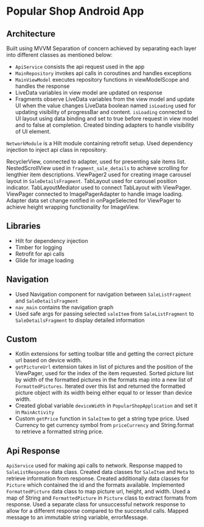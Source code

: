 # Popular Shop Android App
## Architecture 
Built using MVVM 
Separation of concern achieved by separating each layer into different classes as mentioned below:
* `ApiService` consists the api request used in the app
* `MainRepository`  invokes api calls in coroutines and handles exceptions 
* `MainViewModel` executes repository functions in viewModelScope and handles the response
* LiveData variables in view model are updated on response 
* Fragments observe LiveData variables from the view model and update UI when the value changes
LiveData boolean named `isLoading` used for updating visibility of progressBar and content. `isLoading` connected to UI layout using data binding and set to true before request in view model and to false at completion. Created binding adapters to handle visibility of UI element. 

`NetworkModule` is a Hilt module containing retrofit setup. Used dependency injection to inject  api class in repository. 

RecyclerView, connected to adapter, used for presenting sale items list. NestedScrollView used in `fragment_sale_details` to achieve scrolling for lengthier item descriptions. ViewPager2 used for creating image carousel layout in `SaleDetailsFragment`. TabLayout used for carousel position indicator. TabLayoutMediator used to connect TabLayout with ViewPager. ViewPager connected to ImagePagerAdapter to handle image loading. Adapter data set change notified in onPageSelected for ViewPager to achieve height wrapping functionality for ImageView. 
## Libraries 
* Hilt for dependency injection 
* Timber for logging 
* Retrofit for api calls 
* Glide for image loading 
## Navigation 
* Used Navigation component  for navigation between `SaleListFragment` and `SaleDetailsFragment`
* `nav_main` contains the navigation graph
* Used safe args for passing selected `saleItem` from `SaleListFragment` to `SaleDetailsFragment` to display detailed information
## Custom 
* Kotlin extensions for setting toolbar title and getting the correct picture url based on device width. 
* `getPictureUrl` extension takes in list of pictures and the position of the ViewPager,  used for the index of the item requested. Sorted picture list by width of the formatted pictures in the formats map into a new list of `FormattedPictures`. Iterated over this list and returned the formatted picture object with its width being either equal to or lesser than device width. 
* Created global variable `deviceWidth` in `PopularShopApplication` and set it in `MainActivity`
* Custom `getPrice` function in `SaleItem` to get a string type price. Used Currency to get currency symbol from `priceCurrency` and String.format to retrieve a formatted string price.    
## Api Response 
`ApiService` used for making api calls to network. 
Response mapped to `SaleListResponse` data class. Created data classes for `SaleItem` and `Meta` to retrieve information from response. Created additionally data classes for `Picture` which contained the id and the formats available. Implemented `FormattedPicture` data class to map picture url, height, and width. Used a map of String and `FormattedPicture` in `Picture` class to extract formats from response. 
Used a separate class for unsuccessful network response to allow for a different response compared to the successful calls. Mapped message to an immutable string variable, errorMessage. 